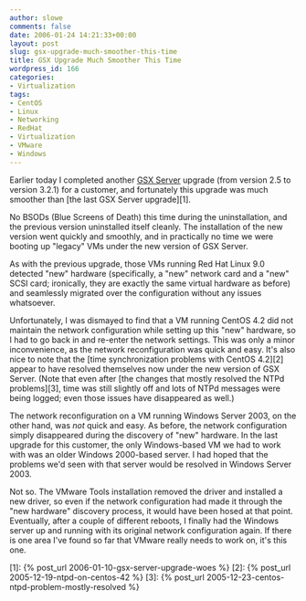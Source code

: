```yaml
---
author: slowe
comments: false
date: 2006-01-24 14:21:33+00:00
layout: post
slug: gsx-upgrade-much-smoother-this-time
title: GSX Upgrade Much Smoother This Time
wordpress_id: 166
categories:
- Virtualization
tags:
- CentOS
- Linux
- Networking
- RedHat
- Virtualization
- VMware
- Windows
---
```


Earlier today I completed another [GSX Server](http://www.vmware.com/products/gsx/) upgrade (from version 2.5 to version 3.2.1) for a customer, and fortunately this upgrade was much smoother than [the last GSX Server upgrade][1].

No BSODs (Blue Screens of Death) this time during the uninstallation, and the previous version uninstalled itself cleanly. The installation of the new version went quickly and smoothly, and in practically no time we were booting up "legacy" VMs under the new version of GSX Server.

As with the previous upgrade, those VMs running Red Hat Linux 9.0 detected "new" hardware (specifically, a "new" network card and a "new" SCSI card; ironically, they are exactly the same virtual hardware as before) and seamlessly migrated over the configuration without any issues whatsoever.

Unfortunately, I was dismayed to find that a VM running CentOS 4.2 did not maintain the network configuration while setting up this "new" hardware, so I had to go back in and re-enter the network settings. This was only a minor inconvenience, as the network reconfiguration was quick and easy. It's also nice to note that the [time synchronization problems with CentOS 4.2][2] appear to have resolved themselves now under the new version of GSX Server. (Note that even after [the changes that mostly resolved the NTPd problems][3], time was still slightly off and lots of NTPd messages were being logged; even those issues have disappeared as well.)

The network reconfiguration on a VM running Windows Server 2003, on the other hand, was _not_ quick and easy. As before, the network configuration simply disappeared during the discovery of "new" hardware. In the last upgrade for this customer, the only Windows-based VM we had to work with was an older Windows 2000-based server. I had hoped that the problems we'd seen with that server would be resolved in Windows Server 2003.

Not so. The VMware Tools installation removed the driver and installed a new driver, so even if the network configuration had made it through the "new hardware" discovery process, it would have been hosed at that point. Eventually, after a couple of different reboots, I finally had the Windows server up and running with its original network configuration again. If there is one area I've found so far that VMware really needs to work on, it's this one.

[1]: {% post_url 2006-01-10-gsx-server-upgrade-woes %}
[2]: {% post_url 2005-12-19-ntpd-on-centos-42 %}
[3]: {% post_url 2005-12-23-centos-ntpd-problem-mostly-resolved %}
